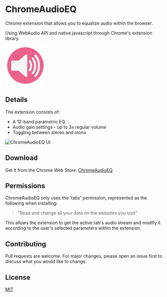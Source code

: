 # ChromeAudioEQ
Chrome extension that allows you to equalize audio within the browser.

Using WebAudio API and native javascript through Chrome's extension library.

![ChromeAudioEQ Logo](logo/logo128.png)

## Details
The extension consists of:
* A 12-band parametric EQ
* Audio gain settings - up to 3x regular volume
* Toggling between stereo and mono

![ChromeAudioEQ UI](https://github.com/JorgeGiovannetti/jorgegiovannetti.github.io/blob/master/img/projects/ChromeEq.jpg)

## Download

Get it from the Chrome Web Store: [ChromeAudioEQ](https://chrome.google.com/webstore/detail/chromeaudioeq/ekbpkpogdfpoaehbngjhfololhjndbdn)

## Permissions

ChromeAudioEQ only uses the 'tabs' permission, represented as the following when installing:

> "Read and change all your data on the websites you visit"

This allows the extension to get the active tab's audio stream 
and modify it according to the user's selected parameters within the extension.

## Contributing
Pull requests are welcome. For major changes, please open an issue first to discuss what you would like to change.

## License
[MIT](https://choosealicense.com/licenses/mit)
